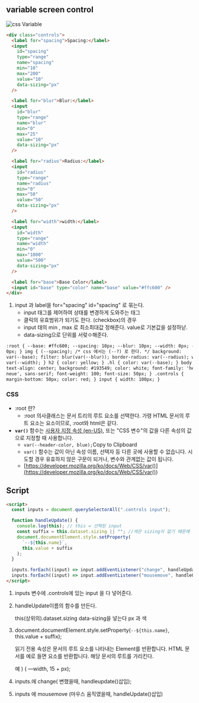 ## variable screen control

![css Variable](https://user-images.githubusercontent.com/82592845/160286357-1cbd7829-40e4-4acc-907c-3b281abfedf9.gif)

```html
<div class="controls">
  <label for="spacing">Spacing:</label>
  <input
    id="spacing"
    type="range"
    name="spacing"
    min="10"
    max="200"
    value="10"
    data-sizing="px"
  />

  <label for="blur">Blur:</label>
  <input
    id="blur"
    type="range"
    name="blur"
    min="0"
    max="25"
    value="10"
    data-sizing="px"
  />

  <label for="radius">Radius:</label>
  <input
    id="radius"
    type="range"
    name="radius"
    min="0"
    max="50"
    value="50"
    data-sizing="px"
  />

  <label for="width">width:</label>
  <input
    id="width"
    type="range"
    name="width"
    min="0"
    max="1000"
    value="500"
    data-sizing="px"
  />

  <label for="base">Base Color</label>
  <input id="base" type="color" name="base" value="#ffc600" />
</div>
```

1. input 과 label을 for="spacing" id="spacing" 로 묶는다.
   - <label for="값"> input 태그를 제어하여 상태를 변경하게 도와주는 태그
   - 클릭의 유효범위가 되기도 한다. (checkbox)의 경우
   - input 태의 min , max 로 최소최대값 정해준다. value로 기본값을 설정하낟.
   - data-sizing으로 단위를 서렂ㅇ해준다.

```html
:root { --base: #ffc600; --spacing: 10px; --blur: 10px; --width: 0px; --radius:
0px; } img { (--spacing); /* css 에서는 (--?) 로 한다. */ background:
var(--base); filter: blur(var(--blur)); border-radius: var(--radius); width:
var(--width); } h2 { color: yellow; } .hl { color: var(--base); } body {
text-align: center; background: #193549; color: white; font-family: 'helvetica
neue', sans-serif; font-weight: 100; font-size: 50px; } .controls {
margin-bottom: 50px; color: red; } input { width: 100px; }
```

### CSS

- :root 란?
  - :root 의사클래스는 문서 트리의 루트 요소를 선택한다. 가령 HTML 문서의 루트 요소는 <html> 요소이므로, :root와 html은 같다.
- **`var()`** 함수는 [사용자 지정 속성 (en-US)](https://developer.mozilla.org/en-US/docs/Web/CSS/--*), 또는 "CSS 변수"의 값을 다른 속성의 값으로 지정할 때 사용합니다.
  - `var(--header-color, blue);`Copy to Clipboard
  - `var()` 함수는 값이 아닌 속성 이름, 선택자 등 다른 곳에 사용할 수 없습니다. 시도할 경우 유효하지 않은 구문이 되거나, 변수와 관계없는 값이 됩니다.
  - [https://developer.mozilla.org/ko/docs/Web/CSS/var()](<https://developer.mozilla.org/ko/docs/Web/CSS/var()>)

## Script

```html
<script>
  const inputs = document.querySelectorAll(".controls input");

  function handleUpdate() {
    console.log(this); // this = 선택된 input
    const suffix = this.dataset.sizing || ""; //색은 sizing이 없기 떄문에 없는것도 해줘야한다.
    document.documentElement.style.setProperty(
      `--${this.name}`,
      this.value + suffix
    );
  }

  inputs.forEach((input) => input.addEventListener("change", handleUpdate));
  inputs.forEach((input) => input.addEventListener("mousemove", handleUpdate));
</script>
```

1. inputs 변수에 .controls에 있는 input 을 다 넣어준다.
2. handleUpdate이름의 함수를 만든다.

   this(상위의).dataset.sizing data-sizing을 넣는다 px 과 색

3. document.documentElement.style.setProperty(`--${this.name}`, this.value + suffix);

   읽기 전용 속성은 문서의 루트 요소를 나타내는 Element를 반환합니다. HTML 문서를 예로 들면 <html> 요소를 반환합니다. 해당 문서의 루트를 가리킨다.

   예 ) ( —width, 15 + px);

4. inputs.에 change( 변했을때, handleupdate()삽입);
5. inputs 에 mousemove (마우스 움직였을때, handleUpdate()삽입)
